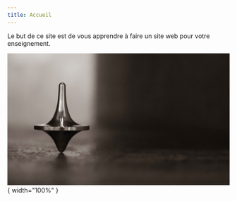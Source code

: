```yaml
---
title: Accueil
---
```


Le but de ce site est de vous apprendre à faire un site web pour votre enseignement.

![Un site pour apprendre à faire un site](img/inception.jpeg){ width="100%" }
